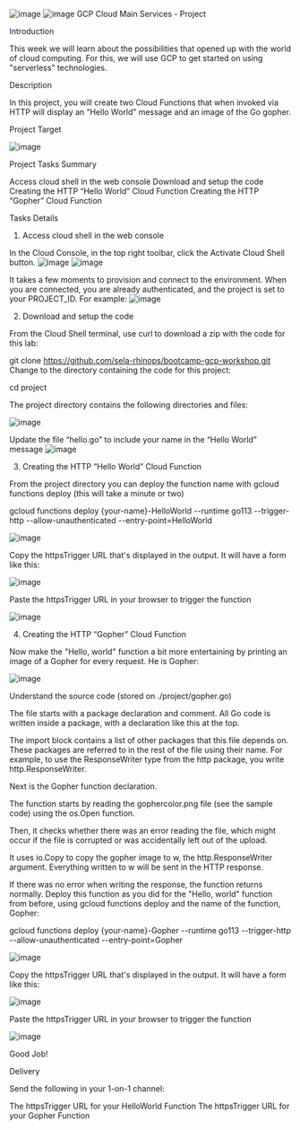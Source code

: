![image](https://bootcamp.rhinops.io/images/gcp-intro.gif)
![image](https://lh5.googleusercontent.com/ADfJF_U_oq2WG9CUoQmolanuI213d3AsWx1kuKeFqhHfS4s1n1O9BYTPT31MfzPRt7FEDHe3zhFhBdBQznnZlsyYDanb8FgMZZvKRO06GCuk047FicM-XuWbXpHlnmCAmPy2R54G)
GCP Cloud Main Services - Project


Introduction

This week we will learn about the possibilities that opened up with the world of cloud computing. For this, we will use GCP to get started on using "serverless" technologies.
 

Description

In this project, you will create two Cloud Functions that when invoked via HTTP will display an “Hello World” message and an image of the Go gopher.


Project Target

![image](https://lh5.googleusercontent.com/eYAYg3Yyr8DQSeEuokBryuttDA2CmNIIkdG5r3MEUslWCsOl3v2mGxnqCymkKnX06NtX6MJaTkJaT9dy64GzJu98c9jdUu4SASLR3G3tkcMQ9xuPFaGlobCiKkVGqmjqYv0334h1)


Project Tasks Summary

Access cloud shell in the web console
Download and setup the code
Creating the HTTP “Hello World” Cloud Function
Creating the HTTP “Gopher” Cloud Function

Tasks Details

1) Access cloud shell in the web console

In the Cloud Console, in the top right toolbar, click the Activate Cloud Shell button.
![image](https://lh6.googleusercontent.com/mEI06doXzSVQVVedk_DzFzxG5o-Ii6XoMINoJ0tArSJMGhdz7cSE_xmbwY-5j3a18hYM-7ebYtH621fnkh8Jv3HktZhwD_dDa-ciVAT58ADCvKlb_wqMKiK3Py8Uxu4N40cw1npy)
![image](https://lh6.googleusercontent.com/7c7zi_8rvxaihu6tWK2CWxMk3CN8bDOfU9pgM51t_TDGhMcSZbvrX0ika8Mhumr0tRG9gOGiqfsFWoC2tKU1MylfhoHlrF-kmli-g0Jxx8dlEs4tE4aVTH8QeQrpSQOgHG0lOHyk)



It takes a few moments to provision and connect to the environment. When you are connected, you are already authenticated, and the project is set to your PROJECT_ID. For example:
![image](https://lh6.googleusercontent.com/50yTYHqFFyU8wc_1AuOeYULcQQ6VNzryxs8MZ8doC-gzIz7__jJqg59unXDPewsJ7wi6kvbIXWtwTmhYeBe5wGSwrLe_4AJbRorIz_gt-ditTe5uqgtcbLuBbr8zfrFY9fhRiSpO)



2) Download and setup the code

From the Cloud Shell terminal, use curl to download a zip with the code for this lab:

git clone https://github.com/sela-rhinops/bootcamp-gcp-workshop.git
Change to the directory containing the code for this project:

cd project


The project directory contains the following directories and files:

![image](https://lh3.googleusercontent.com/-Rd-YRi-JIKmewDb-oO3pkFJ0wm6QmBiALyPdy_1XL13ZNXLmFRmZtgisQeSoINHSo3xOpbTJU__o0UPrQvErsQ8_HsKbGBJhBm3JXD0IF7UBxwcSIKPEmt9dG0jzoFkkRvxzc4j)



Update the file “hello.go” to include your name in the “Hello World” message
![image](https://lh3.googleusercontent.com/tLIMW45BBEYnRj6oemoKKui7MymRnuX__Y6JKONNnKYmgEOW4gvJKCLTf4wtMwgTQPccajQ4UBDOoZ8leObN7PpyoU3HBjCm_uvnZIbetx_nh4oI6KNLmLyNrQGmKTEo-oqfNDcd)



3) Creating the HTTP “Hello World” Cloud Function

From the project directory you can deploy the function name with gcloud functions deploy (this will take a minute or two)

gcloud functions deploy {your-name}-HelloWorld --runtime go113 --trigger-http --allow-unauthenticated --entry-point=HelloWorld

![image](https://lh6.googleusercontent.com/UPeELUeUesNtrhTlpQhtkDb2kAF4-mPbrG2UaYNv10r4i-mtTyA18_YD9m1NNHlZMmsd9ROI-pClD3HmTFBIjsJgKn5h5qsja8XiQVBBzOz7bMejPOztWEBiv4dAxs111LsIRHS5)

Copy the httpsTrigger URL that's displayed in the output. It will have a form like this:

![image](https://lh6.googleusercontent.com/kDqPEH3VfySBWokIVwLaQn6nPUf6DxylR3gIz1yoPVCmj7GVM5H7QwhlxK3ehqV9m6v_CZK9viH3uGNyx7SYABbOOotlLdOZepYPv4SR9XzyQ_dQN4svPr9dyHDWcWe-A-ypNDnf)

Paste the httpsTrigger URL in your browser to trigger the function

![image](https://lh6.googleusercontent.com/JnJkBXil55YqVQ7HU0cTHTaYzmT45yjhasTNuQYoXTeJsesRcEX5LyoCJ6HBZqyCoEYmGGRjWraiYkVSFh0IBribOR-rAeQwVVNkbcozlZhntRDtlHQz4aP9g7M0AtjlDEEIT66L)


4) Creating the HTTP “Gopher” Cloud Function

Now make the "Hello, world" function a bit more entertaining by printing an image of a Gopher for every request. He is Gopher:

![image](https://lh4.googleusercontent.com/OFpHqOMElmt_ZEheH45CvQTc_xZd6PP-rdJKdT40s7Dtp0jrvL6g3PfNBCqo6p531vjzMv3OobJTi0ryAsSpBFdFeauQvm6IuNTIJDAscJZnfPlQycxPR3vjGsjMeE-rXaIXtGsA)

Understand the source code (stored on ./project/gopher.go)

The file starts with a package declaration and comment. All Go code is written inside a package, with a declaration like this at the top.

The import block contains a list of other packages that this file depends on. These packages are referred to in the rest of the file using their name. For example, to use the ResponseWriter type from the http package, you write http.ResponseWriter.

Next is the Gopher function declaration.

The function starts by reading the gophercolor.png file (see the sample code) using the os.Open function.

Then, it checks whether there was an error reading the file, which might occur if the file is corrupted or was accidentally left out of the upload.

It uses io.Copy to copy the gopher image to w, the http.ResponseWriter argument. Everything written to w will be sent in the HTTP response.

If there was no error when writing the response, the function returns normally.
Deploy this function as you did for the "Hello, world" function from before, using gcloud functions deploy and the name of the function, Gopher:

gcloud functions deploy {your-name}-Gopher --runtime go113 --trigger-http --allow-unauthenticated --entry-point=Gopher

![image](https://lh5.googleusercontent.com/85GRqfy4SD4NAXn2GQGRuRV-QyaNdTE3HYgLCADAH2_k235U1f-w7bLe03X07GztbLut9K_YhzCXCKtS6zf_FSx4QoG9mIXu2DSHeoFxh0JeQE8yVRbS8iMGhiEj3LhMV9bcTGbD)

Copy the httpsTrigger URL that's displayed in the output. It will have a form like this:

![image](https://lh6.googleusercontent.com/RhH8RPMNNWrTX9xJXvFrd7sccdplnvrhOpl-ZkJJ8pNQEQmvP1MvyU2xfvgiIP7pNdb29eGbk2DGjWxCenOjIdeNeDGCZpT_HRBewoxQeh4tpq-KwgQLukpaUtF8TNLiV63vcBq4)

Paste the httpsTrigger URL in your browser to trigger the function

![image](https://lh5.googleusercontent.com/3k4eo_lYxppYbOZ1zhA6aI_mlC_xVUlRmAQ2IlS7wLkWtEf2jdrYevFBJdJrAJpRmAVbZLIL7FuUZmqS4JuCk6KWmq07EFkYCU8BxmraDM-NAAibOYU_QI9hcQUT8j9tx98yU2C4)

Good Job!


Delivery

Send the following in your 1-on-1 channel:

The httpsTrigger URL for your HelloWorld Function
The httpsTrigger URL for your Gopher Function
